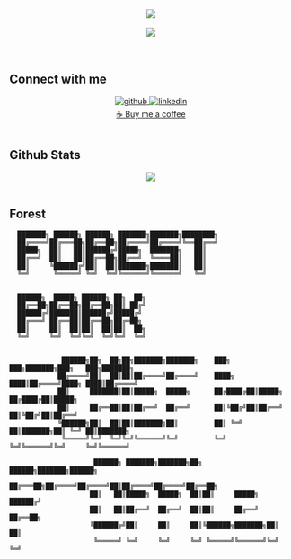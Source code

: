 <div align="center"><img src="https://spotify-github-profile.vercel.app/api/view?uid=q0mpf91k0684gaellarx08d71&cover_image=true&theme=default" /></div>  

<br/>  

<div align="center">
<img src="https://komarev.com/ghpvc/?username=foresthpark&&style=flat-square" align="center" />
</div>  
  

<br/>  


<br />



## Connect with me  
<div align="center">
<a href="https://github.com/foresthpark" target="_blank">
<img src=https://img.shields.io/badge/github-%2324292e.svg?&style=for-the-badge&logo=github&logoColor=white alt=github style="margin-bottom: 5px;" />
</a>
<a href="https://linkedin.com/in/forestpark" target="_blank">
<img src=https://img.shields.io/badge/linkedin-%231E77B5.svg?&style=for-the-badge&logo=linkedin&logoColor=white alt=linkedin style="margin-bottom: 5px;" />
</a>  
<br/>
  <div align="center">
<a href="https://coffee.forestp.dev" target="_blank">
☕️ Buy me a coffee
</a> 
</div>  
</div>  
<br/>  


## Github Stats  
<div align="center"><img src="https://forest-github-readme-stats.vercel.app/api?username=foresthpark&show_icons=true&include_all_commits=true&hide_border=true&theme=dracula" align="center" /></div>  

<br/>  

## Forest
```
  ███████╗ ██████╗ ██████╗ ███████╗███████╗████████╗
  ██╔════╝██╔═══██╗██╔══██╗██╔════╝██╔════╝╚══██╔══╝
  █████╗  ██║   ██║██████╔╝█████╗  ███████╗   ██║
  ██╔══╝  ██║   ██║██╔══██╗██╔══╝  ╚════██║   ██║
  ██║     ╚██████╔╝██║  ██║███████╗███████║   ██║
  ╚═╝      ╚═════╝ ╚═╝  ╚═╝╚══════╝╚══════╝   ╚═╝


  ██████╗  █████╗ ██████╗ ██╗  ██╗
  ██╔══██╗██╔══██╗██╔══██╗██║ ██╔╝
  ██████╔╝███████║██████╔╝█████╔╝
  ██╔═══╝ ██╔══██║██╔══██╗██╔═██╗
  ██║     ██║  ██║██║  ██║██║  ██╗
  ╚═╝     ╚═╝  ╚═╝╚═╝  ╚═╝╚═╝  ╚═╝
  

             ██████╗██╗  ██╗██╗███████╗███████╗    ███╗   ███╗███████╗███╗   ███╗███████╗     
            ██╔════╝██║  ██║██║██╔════╝██╔════╝    ████╗ ████║██╔════╝████╗ ████║██╔════╝    
            ██║     ███████║██║█████╗  █████╗      ██╔████╔██║█████╗  ██╔████╔██║█████╗    
            ██║     ██╔══██║██║██╔══╝  ██╔══╝      ██║╚██╔╝██║██╔══╝  ██║╚██╔╝██║██╔══╝     
            ╚██████╗██║  ██║██║███████╗██║         ██║ ╚═╝ ██║███████╗██║ ╚═╝ ██║███████╗    
             ╚═════╝╚═╝  ╚═╝╚═╝╚══════╝╚═╝         ╚═╝     ╚═╝╚══════╝╚═╝     ╚═╝╚══════╝     

                     ██████╗ ███████╗███████╗██╗ ██████╗███████╗██████╗
                    ██╔═══██╗██╔════╝██╔════╝██║██╔════╝██╔════╝██╔══██╗
                    ██║   ██║█████╗  █████╗  ██║██║     █████╗  ██████╔╝
                    ██║   ██║██╔══╝  ██╔══╝  ██║██║     ██╔══╝  ██╔══██╗
                    ╚██████╔╝██║     ██║     ██║╚██████╗███████╗██║  ██║
                     ╚═════╝ ╚═╝     ╚═╝     ╚═╝ ╚═════╝╚══════╝╚═╝  ╚═╝
```

